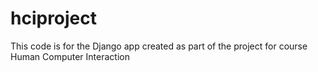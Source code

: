 # hciproject
This code is for the Django app created as part of the project for course Human Computer Interaction
